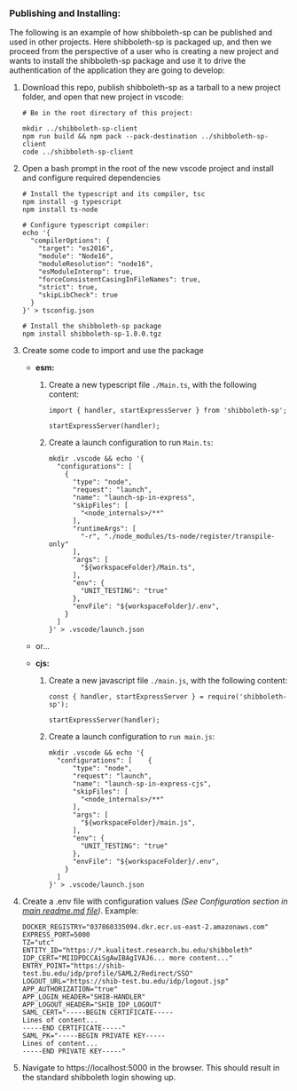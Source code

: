 ### Publishing and Installing:

The following is an example of how shibboleth-sp can be published and used in other projects.
Here shibboleth-sp is packaged up, and then we proceed from the perspective of a user who is creating a new project and wants to install the shibboleth-sp package and use it to drive the authentication of the application they are going to develop:

1. Download this repo, publish shibboleth-sp as a tarball to a new project folder, and open that new project in vscode:

   ```
   # Be in the root directory of this project:
   
   mkdir ../shibboleth-sp-client
   npm run build && npm pack --pack-destination ../shibboleth-sp-client
   code ../shibboleth-sp-client
   ```

2. Open a bash prompt in the root of the new vscode project and install and configure required dependencies

   ```
   # Install the typescript and its compiler, tsc
   npm install -g typescript
   npm install ts-node
   
   # Configure typescript compiler:
   echo '{
     "compilerOptions": {
       "target": "es2016",
       "module": "Node16",
       "moduleResolution": "node16",
       "esModuleInterop": true,
       "forceConsistentCasingInFileNames": true,
       "strict": true,
       "skipLibCheck": true
     }
   }' > tsconfig.json
   
   # Install the shibboleth-sp package
   npm install shibboleth-sp-1.0.0.tgz
   ```

3. Create some code to import and use the package

   - **esm:**

     1. Create a new typescript file `./Main.ts`, with the following content:

        ```
        import { handler, startExpressServer } from 'shibboleth-sp';
        
        startExpressServer(handler);
        ```

     2. Create a launch configuration to run `Main.ts`:

        ```
        mkdir .vscode && echo '{
          "configurations": [
            {
              "type": "node",
              "request": "launch",
              "name": "launch-sp-in-express",
              "skipFiles": [
                "<node_internals>/**"
              ],
              "runtimeArgs": [
                "-r", "./node_modules/ts-node/register/transpile-only"
              ],
              "args": [
                "${workspaceFolder}/Main.ts",
              ],
              "env": {
                "UNIT_TESTING": "true"
              },
              "envFile": "${workspaceFolder}/.env",  
            }
          ]
        }' > .vscode/launch.json
        ```

   - or...

   - **cjs:**

     1. Create a new javascript file `./main.js`, with the following content:

        ```
        const { handler, startExpressServer } = require('shibboleth-sp');
        
        startExpressServer(handler);
        ```

     2. Create a launch configuration to `run main.js`:

        ```
        mkdir .vscode && echo '{
          "configurations": [    {
              "type": "node",
              "request": "launch",
              "name": "launch-sp-in-express-cjs",
              "skipFiles": [
                "<node_internals>/**"
              ],
              "args": [
                "${workspaceFolder}/main.js",
              ],
              "env": {
                "UNIT_TESTING": "true"
              },
              "envFile": "${workspaceFolder}/.env",  
            }
          ]
        }' > .vscode/launch.json
        ```

4. Create a .env file with configuration values *(See Configuration section in [main readme.md file](../README.md))*. Example:

   ```
   DOCKER_REGISTRY="037860335094.dkr.ecr.us-east-2.amazonaws.com"
   EXPRESS_PORT=5000
   TZ="utc"
   ENTITY_ID="https://*.kualitest.research.bu.edu/shibboleth"
   IDP_CERT="MIIDPDCCAiSgAwIBAgIVAJ6... more content..."
   ENTRY_POINT="https://shib-test.bu.edu/idp/profile/SAML2/Redirect/SSO"
   LOGOUT_URL="https://shib-test.bu.edu/idp/logout.jsp"
   APP_AUTHORIZATION="true"
   APP_LOGIN_HEADER="SHIB-HANDLER"
   APP_LOGOUT_HEADER="SHIB_IDP_LOGOUT"
   SAML_CERT="-----BEGIN CERTIFICATE-----
   Lines of content...
   -----END CERTIFICATE-----"
   SAML_PK="-----BEGIN PRIVATE KEY-----
   Lines of content...
   -----END PRIVATE KEY-----"
   ```

5. Navigate to https://localhost:5000 in the browser. This should result in the standard shibboleth login showing up.